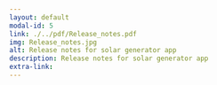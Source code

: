 ```yaml
---
layout: default
modal-id: 5
link: ./../pdf/Release_notes.pdf
img: Release_notes.jpg
alt: Release notes for solar generator app
description: Release notes for solar generator app
extra-link: 
---
```

